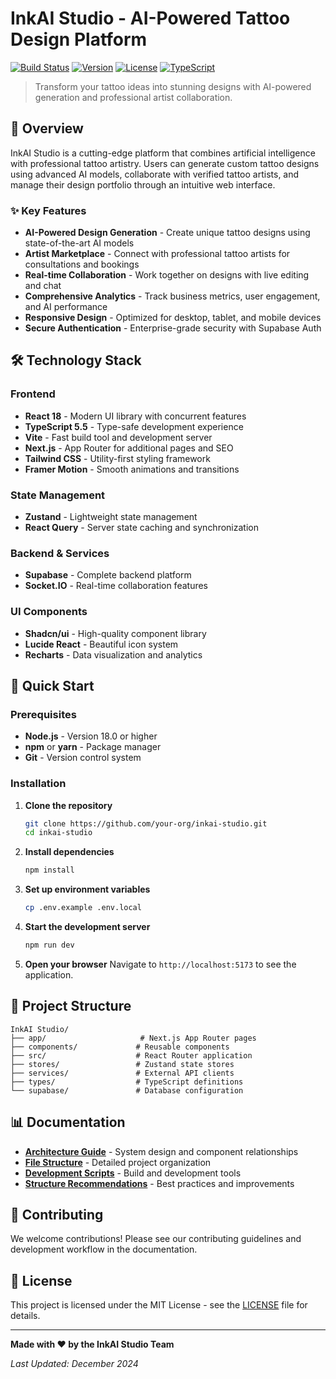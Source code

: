 # InkAI Studio - AI-Powered Tattoo Design Platform

[![Build Status](https://img.shields.io/badge/build-passing-brightgreen)](https://github.com/your-org/inkai-studio)
[![Version](https://img.shields.io/badge/version-1.0.0-blue)](https://github.com/your-org/inkai-studio/releases)
[![License](https://img.shields.io/badge/license-MIT-green)](./LICENSE)
[![TypeScript](https://img.shields.io/badge/TypeScript-5.5-blue)](https://www.typescriptlang.org/)

> Transform your tattoo ideas into stunning designs with AI-powered generation and professional artist collaboration.

## 🎨 Overview

InkAI Studio is a cutting-edge platform that combines artificial intelligence with professional tattoo artistry. Users can generate custom tattoo designs using advanced AI models, collaborate with verified tattoo artists, and manage their design portfolio through an intuitive web interface.

### ✨ Key Features

- **AI-Powered Design Generation** - Create unique tattoo designs using state-of-the-art AI models
- **Artist Marketplace** - Connect with professional tattoo artists for consultations and bookings
- **Real-time Collaboration** - Work together on designs with live editing and chat
- **Comprehensive Analytics** - Track business metrics, user engagement, and AI performance
- **Responsive Design** - Optimized for desktop, tablet, and mobile devices
- **Secure Authentication** - Enterprise-grade security with Supabase Auth

## 🛠 Technology Stack

### Frontend
- **React 18** - Modern UI library with concurrent features
- **TypeScript 5.5** - Type-safe development experience
- **Vite** - Fast build tool and development server
- **Next.js** - App Router for additional pages and SEO
- **Tailwind CSS** - Utility-first styling framework
- **Framer Motion** - Smooth animations and transitions

### State Management
- **Zustand** - Lightweight state management
- **React Query** - Server state caching and synchronization

### Backend & Services
- **Supabase** - Complete backend platform
- **Socket.IO** - Real-time collaboration features

### UI Components
- **Shadcn/ui** - High-quality component library
- **Lucide React** - Beautiful icon system
- **Recharts** - Data visualization and analytics

## 🚀 Quick Start

### Prerequisites

- **Node.js** - Version 18.0 or higher
- **npm** or **yarn** - Package manager
- **Git** - Version control system

### Installation

1. **Clone the repository**
   ```bash
   git clone https://github.com/your-org/inkai-studio.git
   cd inkai-studio
   ```

2. **Install dependencies**
   ```bash
   npm install
   ```

3. **Set up environment variables**
   ```bash
   cp .env.example .env.local
   ```

4. **Start the development server**
   ```bash
   npm run dev
   ```

5. **Open your browser**
   Navigate to `http://localhost:5173` to see the application.

## 📁 Project Structure

```
InkAI Studio/
├── app/                     # Next.js App Router pages
├── components/             # Reusable components
├── src/                    # React Router application
├── stores/                 # Zustand state stores
├── services/               # External API clients
├── types/                  # TypeScript definitions
└── supabase/               # Database configuration
```

## 📊 Documentation

- **[Architecture Guide](./architecture.md)** - System design and component relationships
- **[File Structure](./filesExplainer.md)** - Detailed project organization
- **[Development Scripts](./scripts.md)** - Build and development tools
- **[Structure Recommendations](./structure.md)** - Best practices and improvements

## 🤝 Contributing

We welcome contributions! Please see our contributing guidelines and development workflow in the documentation.

## 📄 License

This project is licensed under the MIT License - see the [LICENSE](./LICENSE) file for details.

---

**Made with ❤️ by the InkAI Studio Team**

*Last Updated: December 2024*